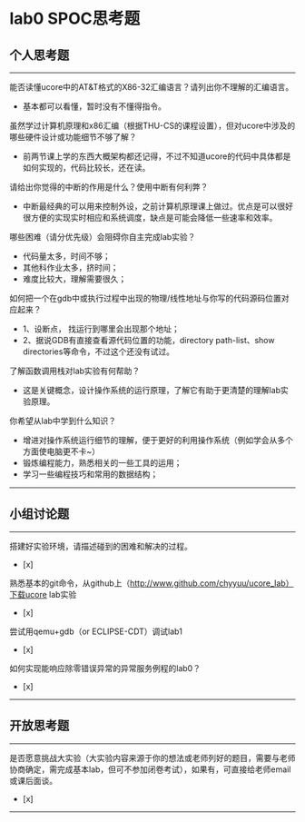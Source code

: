 # lab0 SPOC思考题

## 个人思考题

---

能否读懂ucore中的AT&T格式的X86-32汇编语言？请列出你不理解的汇编语言。
- 基本都可以看懂，暂时没有不懂得指令。

>  

虽然学过计算机原理和x86汇编（根据THU-CS的课程设置），但对ucore中涉及的哪些硬件设计或功能细节不够了解？
- 前两节课上学的东西大概架构都还记得，不过不知道ucore的代码中具体都是如何实现的，代码比较长，还在读。

>   

请给出你觉得的中断的作用是什么？使用中断有何利弊？
- 中断最经典的可以用来控制外设，之前计算机原理课上做过。优点是可以很好很方便的实现实时相应和系统调度，缺点是可能会降低一些速率和效率。  

>   

哪些困难（请分优先级）会阻碍你自主完成lab实验？
- 代码量太多，时间不够；
- 其他科作业太多，挤时间；
- 难度比较大，理解需要很久；

>   

如何把一个在gdb中或执行过程中出现的物理/线性地址与你写的代码源码位置对应起来？
- 1、设断点， 找运行到哪里会出现那个地址；
- 2、据说GDB有直接查看源代码位置的功能，directory path-list、show directories等命令，不过这个还没有试过。

>   

了解函数调用栈对lab实验有何帮助？
- 这是关键概念，设计操作系统的运行原理，了解它有助于更清楚的理解lab实验原理。 

>   

你希望从lab中学到什么知识？
- 增进对操作系统运行细节的理解，便于更好的利用操作系统（例如学会从多个方面使电脑更不卡~）
- 锻炼编程能力，熟悉相关的一些工具的运用；
- 学习一些编程技巧和常用的数据结构；

>   

---

## 小组讨论题

---

搭建好实验环境，请描述碰到的困难和解决的过程。
- [x]  

> 

熟悉基本的git命令，从github上（http://www.github.com/chyyuu/ucore_lab）下载ucore lab实验
- [x]  

> 

尝试用qemu+gdb（or ECLIPSE-CDT）调试lab1
- [x]  

> 

如何实现能响应除零错误异常的异常服务例程的lab0？
- [x]  

> 

---

## 开放思考题

---

是否愿意挑战大实验（大实验内容来源于你的想法或老师列好的题目，需要与老师协商确定，需完成基本lab，但可不参加闭卷考试），如果有，可直接给老师email或课后面谈。
- [x]  

>  

---
